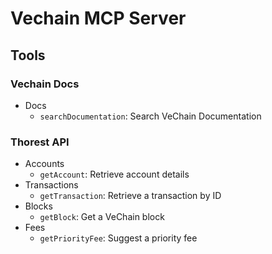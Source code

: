 # Vechain MCP Server

## Tools

### Vechain Docs 

- Docs
    - `searchDocumentation`: Search VeChain Documentation

### Thorest API

- Accounts
    - `getAccount`: Retrieve account details
- Transactions
    - `getTransaction`: Retrieve a transaction by ID
- Blocks
    - `getBlock`: Get a VeChain block
- Fees
    - `getPriorityFee`: Suggest a priority fee